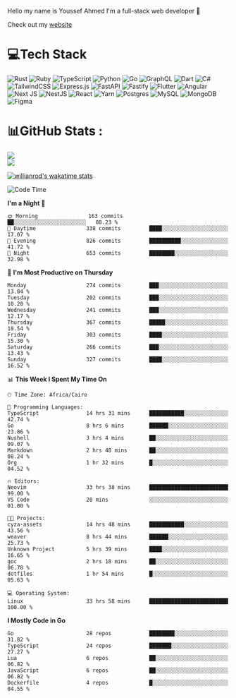 Hello my name is Youssef Ahmed I'm a full-stack web developer 👋

Check out my [website](https://youssefahmed.vercel.app)
 
# 💻Tech Stack

![Rust](https://img.shields.io/badge/rust-%23000000.svg?style=for-the-badge&logo=rust&logoColor=white) ![Ruby](https://img.shields.io/badge/ruby-%23CC342D.svg?style=for-the-badge&logo=ruby&logoColor=white) ![TypeScript](https://img.shields.io/badge/typescript-%23007ACC.svg?style=for-the-badge&logo=typescript&logoColor=white) ![Python](https://img.shields.io/badge/python-3670A0?style=for-the-badge&logo=python&logoColor=ffdd54) ![Go](https://img.shields.io/badge/go-%2300ADD8.svg?style=for-the-badge&logo=go&logoColor=white) ![GraphQL](https://img.shields.io/badge/-GraphQL-E10098?style=for-the-badge&logo=graphql&logoColor=white) ![Dart](https://img.shields.io/badge/dart-%230175C2.svg?style=for-the-badge&logo=dart&logoColor=white) ![C#](https://img.shields.io/badge/c%23-%23239120.svg?style=for-the-badge&logo=c-sharp&logoColor=white) ![TailwindCSS](https://img.shields.io/badge/tailwindcss-%2338B2AC.svg?style=for-the-badge&logo=tailwind-css&logoColor=white) ![Express.js](https://img.shields.io/badge/express.js-%23404d59.svg?style=for-the-badge&logo=express&logoColor=%2361DAFB) ![FastAPI](https://img.shields.io/badge/FastAPI-005571?style=for-the-badge&logo=fastapi) ![Fastify](https://img.shields.io/badge/fastify-%23000000.svg?style=for-the-badge&logo=fastify&logoColor=white) ![Flutter](https://img.shields.io/badge/Flutter-%2302569B.svg?style=for-the-badge&logo=Flutter&logoColor=white) ![Angular](https://img.shields.io/badge/angular-%23DD0031.svg?style=for-the-badge&logo=angular&logoColor=white) ![Next JS](https://img.shields.io/badge/Next-black?style=for-the-badge&logo=next.js&logoColor=white) ![NestJS](https://img.shields.io/badge/nestjs-%23E0234E.svg?style=for-the-badge&logo=nestjs&logoColor=white) ![React](https://img.shields.io/badge/react-%2320232a.svg?style=for-the-badge&logo=react&logoColor=%2361DAFB) ![Yarn](https://img.shields.io/badge/yarn-%232C8EBB.svg?style=for-the-badge&logo=yarn&logoColor=white) ![Postgres](https://img.shields.io/badge/postgres-%23316192.svg?style=for-the-badge&logo=postgresql&logoColor=white) ![MySQL](https://img.shields.io/badge/mysql-%2300f.svg?style=for-the-badge&logo=mysql&logoColor=white) ![MongoDB](https://img.shields.io/badge/MongoDB-%234ea94b.svg?style=for-the-badge&logo=mongodb&logoColor=white)     ![Figma](https://img.shields.io/badge/figma-%23F24E1E.svg?style=for-the-badge&logo=figma&logoColor=white)

# 📊GitHub Stats :

![](https://github-readme-stats.vercel.app/api?username=joetifa2003&theme=tokyonight&hide_border=false&include_all_commits=false&count_private=false)<br/>
![](https://github-readme-streak-stats.herokuapp.com/?user=joetifa2003&theme=tokyonight&hide_border=false)<br/>

[![willianrod's wakatime stats](https://github-readme-stats.vercel.app/api/wakatime?username=joetifa2003&layout=compact)](https://github.com/anuraghazra/github-readme-stats)
<!--START_SECTION:waka-->
![Code Time](http://img.shields.io/badge/Code%20Time-3%2C484%20hrs%2055%20mins-blue)

**I'm a Night 🦉** 

```text
🌞 Morning                163 commits         ██░░░░░░░░░░░░░░░░░░░░░░░   08.23 % 
🌆 Daytime                338 commits         ████░░░░░░░░░░░░░░░░░░░░░   17.07 % 
🌃 Evening                826 commits         ██████████░░░░░░░░░░░░░░░   41.72 % 
🌙 Night                  653 commits         ████████░░░░░░░░░░░░░░░░░   32.98 % 
```
📅 **I'm Most Productive on Thursday** 

```text
Monday                   274 commits         ███░░░░░░░░░░░░░░░░░░░░░░   13.84 % 
Tuesday                  202 commits         ███░░░░░░░░░░░░░░░░░░░░░░   10.20 % 
Wednesday                241 commits         ███░░░░░░░░░░░░░░░░░░░░░░   12.17 % 
Thursday                 367 commits         █████░░░░░░░░░░░░░░░░░░░░   18.54 % 
Friday                   303 commits         ████░░░░░░░░░░░░░░░░░░░░░   15.30 % 
Saturday                 266 commits         ███░░░░░░░░░░░░░░░░░░░░░░   13.43 % 
Sunday                   327 commits         ████░░░░░░░░░░░░░░░░░░░░░   16.52 % 
```


📊 **This Week I Spent My Time On** 

```text
🕑︎ Time Zone: Africa/Cairo

💬 Programming Languages: 
TypeScript               14 hrs 31 mins      ███████████░░░░░░░░░░░░░░   42.74 % 
Go                       8 hrs 6 mins        ██████░░░░░░░░░░░░░░░░░░░   23.86 % 
Nushell                  3 hrs 4 mins        ██░░░░░░░░░░░░░░░░░░░░░░░   09.07 % 
Markdown                 2 hrs 48 mins       ██░░░░░░░░░░░░░░░░░░░░░░░   08.24 % 
Org                      1 hr 32 mins        █░░░░░░░░░░░░░░░░░░░░░░░░   04.52 % 

🔥 Editors: 
Neovim                   33 hrs 38 mins      █████████████████████████   99.00 % 
VS Code                  20 mins             ░░░░░░░░░░░░░░░░░░░░░░░░░   01.00 % 

🐱‍💻 Projects: 
cyza-assets              14 hrs 48 mins      ███████████░░░░░░░░░░░░░░   43.56 % 
weaver                   8 hrs 44 mins       ██████░░░░░░░░░░░░░░░░░░░   25.73 % 
Unknown Project          5 hrs 39 mins       ████░░░░░░░░░░░░░░░░░░░░░   16.65 % 
goc                      2 hrs 18 mins       ██░░░░░░░░░░░░░░░░░░░░░░░   06.78 % 
dotfiles                 1 hr 54 mins        █░░░░░░░░░░░░░░░░░░░░░░░░   05.63 % 

💻 Operating System: 
Linux                    33 hrs 58 mins      █████████████████████████   100.00 % 
```

**I Mostly Code in Go** 

```text
Go                       28 repos            ████████░░░░░░░░░░░░░░░░░   31.82 % 
TypeScript               24 repos            ███████░░░░░░░░░░░░░░░░░░   27.27 % 
Lua                      6 repos             ██░░░░░░░░░░░░░░░░░░░░░░░   06.82 % 
JavaScript               6 repos             ██░░░░░░░░░░░░░░░░░░░░░░░   06.82 % 
Dockerfile               4 repos             █░░░░░░░░░░░░░░░░░░░░░░░░   04.55 % 
```




<!--END_SECTION:waka-->
